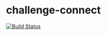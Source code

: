 # challenge-connect

[![Build Status](http://ec2-54-147-125-116.compute-1.amazonaws.com/buildStatus/icon?job=challenge-connect)](http://ec2-54-147-125-116.compute-1.amazonaws.com/job/challenge-connect/)
